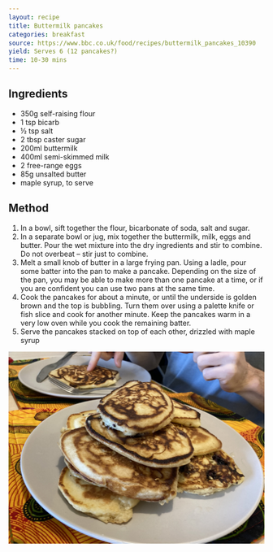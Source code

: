 ```yaml
---
layout: recipe
title: Buttermilk pancakes
categories: breakfast
source: https://www.bbc.co.uk/food/recipes/buttermilk_pancakes_10390
yield: Serves 6 (12 pancakes?)
time: 10-30 mins
---
```

## Ingredients

* 350g [](https://www.bbc.co.uk/food/self-raising_flour)self-raising flour
* 1 tsp [](https://www.bbc.co.uk/food/bicarbonate_of_soda)bicarb
* ½ tsp salt
* 2 tbsp [](https://www.bbc.co.uk/food/caster_sugar)caster sugar
* 200ml [](https://www.bbc.co.uk/food/buttermilk)buttermilk
* 400ml semi-skimmed [](https://www.bbc.co.uk/food/milk)milk
* 2 free-range eggs
* 85g unsalted butter
* maple syrup, to serve

## Method

1. In a bowl, sift together the flour, bicarbonate of soda, salt and sugar.
2. In a separate bowl or jug, mix together the buttermilk, milk, eggs and butter. Pour the wet mixture into the dry ingredients and stir to combine. Do not overbeat – stir just to combine.
3. Melt a small knob of butter in a large frying pan. Using a ladle, pour some batter into the pan to make a pancake. Depending on the size of the pan, you may be able to make more than one pancake at a time, or if you are confident you can use two pans at the same time.
4. Cook the pancakes for about a minute, or until the underside is golden brown and the top is bubbling. Turn them over using a palette knife or fish slice and cook for another minute. Keep the pancakes warm in a very low oven while you cook the remaining batter.
5. Serve the pancakes stacked on top of each other, drizzled with maple syrup

![pancake stack! ](/images/img_2267.jpeg)